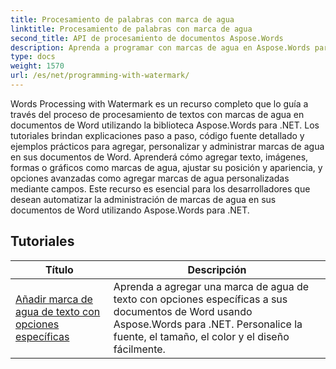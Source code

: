 ```yaml
---
title: Procesamiento de palabras con marca de agua
linktitle: Procesamiento de palabras con marca de agua
second_title: API de procesamiento de documentos Aspose.Words
description: Aprenda a programar con marcas de agua en Aspose.Words para .NET. Aprenda a agregar marcas de agua de texto o imagen, personalizar su apariencia, colocarlas en páginas y más con tutoriales paso a paso y código C# de muestra.
type: docs
weight: 1570
url: /es/net/programming-with-watermark/
---
```

Words Processing with Watermark es un recurso completo que lo guía a través del proceso de procesamiento de textos con marcas de agua en documentos de Word utilizando la biblioteca Aspose.Words para .NET. Los tutoriales brindan explicaciones paso a paso, código fuente detallado y ejemplos prácticos para agregar, personalizar y administrar marcas de agua en sus documentos de Word. Aprenderá cómo agregar texto, imágenes, formas o gráficos como marcas de agua, ajustar su posición y apariencia, y opciones avanzadas como agregar marcas de agua personalizadas mediante campos. Este recurso es esencial para los desarrolladores que desean automatizar la administración de marcas de agua en sus documentos de Word utilizando Aspose.Words para .NET.

 ## Tutoriales
| Título | Descripción |
| --- | --- |
| [Añadir marca de agua de texto con opciones específicas](./add-text-watermark-with-specific-options/) | Aprenda a agregar una marca de agua de texto con opciones específicas a sus documentos de Word usando Aspose.Words para .NET. Personalice la fuente, el tamaño, el color y el diseño fácilmente. |